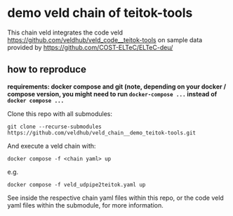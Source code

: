 # demo veld chain of teitok-tools

This chain veld integrates the code veld https://github.com/veldhub/veld_code__teitok-tools on 
sample data provided by https://github.com/COST-ELTeC/ELTeC-deu/

## how to reproduce

**requirements: docker compose and git (note, depending on your docker / compose version, you might
need to run `docker-compose ...` instead of `docker compose ...`**

Clone this repo with all submodules:

```
git clone --recurse-submodules https://github.com/veldhub/veld_chain__demo_teitok-tools.git
```

And execute a veld chain with:
```
docker compose -f <chain yaml> up
```
e.g.
```
docker compose -f veld_udpipe2teitok.yaml up
```

See inside the respective chain yaml files within this repo, or the code veld yaml files within the
submodule, for more information.

